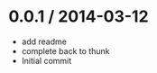 
0.0.1 / 2014-03-12
==================

  * add readme
  * complete back to thunk
  * Initial commit
